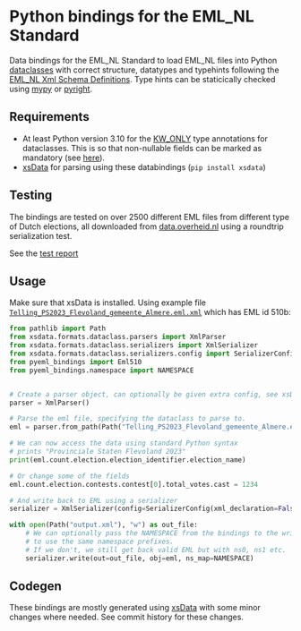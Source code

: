 # Python bindings for the EML_NL Standard
Data bindings for the EML_NL Standard to load EML_NL files into Python [dataclasses](https://docs.python.org/3/library/dataclasses.html) with correct structure, datatypes and typehints following the [EML_NL Xml Schema Definitions](https://www.kiesraad.nl/adviezen-en-publicaties/formulieren/2016/osv/eml-bestanden/eml_nl_1_2_1-xsd). Type hints can be staticically checked using [mypy](https://mypy-lang.org/) or [pyright](https://github.com/microsoft/pyright).

## Requirements
- At least Python version 3.10 for the [KW_ONLY](https://docs.python.org/3/library/dataclasses.html#dataclasses.KW_ONLY) type annotations for dataclasses. This is so that non-nullable fields can be marked as mandatory (see [here](https://xsdata.readthedocs.io/en/latest/faq/why-non-nullable-fields-are-marked-as-optional.html)).
- [xsData](https://github.com/tefra/xsdata) for parsing using these databindings (`pip install xsdata`)

## Testing
The bindings are tested on over 2500 different EML files from different type of Dutch elections, all downloaded from [data.overheid.nl](https://data.overheid.nl/community/organization/kiesraad) using a roundtrip serialization test.

See the [test report](test/pyeml_bindings_testreport.html)

## Usage
Make sure that xsData is installed. Using example file [`Telling_PS2023_Flevoland_gemeente_Almere.eml.xml`](https://data.overheid.nl/dataset/verkiezingsuitslag-provinciale-staten-2023#panel-resources) which has EML id 510b:

```python
from pathlib import Path
from xsdata.formats.dataclass.parsers import XmlParser
from xsdata.formats.dataclass.serializers import XmlSerializer
from xsdata.formats.dataclass.serializers.config import SerializerConfig
from pyeml_bindings import Eml510
from pyeml_bindings.namespace import NAMESPACE


# Create a parser object, can optionally be given extra config, see xsData docs
parser = XmlParser()

# Parse the eml file, specifying the dataclass to parse to.
eml = parser.from_path(Path("Telling_PS2023_Flevoland_gemeente_Almere.eml.xml"), Eml510)

# We can now access the data using standard Python syntax
# prints "Provinciale Staten Flevoland 2023"
print(eml.count.election.election_identifier.election_name)

# Or change some of the fields
eml.count.election.contests.contest[0].total_votes.cast = 1234

# And write back to EML using a serializer
serializer = XmlSerializer(config=SerializerConfig(xml_declaration=False))

with open(Path("output.xml"), "w") as out_file:
    # We can optionally pass the NAMESPACE from the bindings to the write function
    # to use the same namespace prefixes.
    # If we don't, we still get back valid EML but with ns0, ns1 etc.
    serializer.write(out=out_file, obj=eml, ns_map=NAMESPACE)

```

## Codegen
These bindings are mostly generated using [xsData](https://xsdata.readthedocs.io) with some minor changes where needed. See commit history for these changes.
